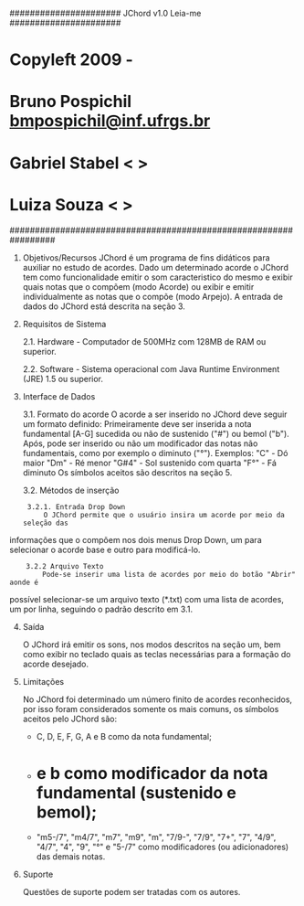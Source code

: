 ###################### JChord v1.0 Leia-me ###################### 
# Copyleft 2009 - 						#
# Bruno Pospichil <bmpospichil@inf.ufrgs.br>			#
# Gabriel Stabel < >						#
# Luiza Souza < >						#
#################################################################

1. Objetivos/Recursos
	JChord é um programa de fins didáticos para auxiliar no estudo de acordes.
Dado um determinado acorde o JChord tem como funcionalidade emitir o som 
caracteristico do mesmo e exibir quais notas que o compõem (modo Acorde) ou 
exibir e emitir individualmente as notas que o compõe (modo Arpejo).
	A entrada de dados do JChord está descrita na seção 3.

	
2. Requisitos de Sistema
	
	2.1. Hardware
			- Computador de 500MHz com 128MB de RAM ou superior.
	
	2.2. Software
		- Sistema operacional com Java Runtime Environment (JRE) 1.5 ou superior.

		
3. Interface de Dados
	
	3.1. Formato do acorde
		O acorde a ser inserido no JChord deve seguir um formato definido:
		Primeiramente deve ser inserida a nota fundamental [A-G] sucedida ou não de
sustenido ("#") ou bemol ("b"). Após, pode ser inserido ou não um modificador das
notas não fundamentais, como por exemplo o diminuto ("°").
		Exemplos:
		"C" - Dó maior
		"Dm" - Ré menor
		"G#4" - Sol sustenido com quarta
		"F°" - Fá diminuto
		Os símbolos aceitos são descritos na seção 5.	
	
	3.2. Métodos de inserção
	
		3.2.1. Entrada Drop Down
			O JChord permite que o usuário insira um acorde por meio da seleção das
informações que o compõem nos dois menus Drop Down, um para selecionar o acorde base
e outro para modificá-lo.
		
		3.2.2 Arquivo Texto
			Pode-se inserir uma lista de acordes por meio do botão "Abrir" aonde é
possível selecionar-se um arquivo texto (*.txt) com uma lista de acordes, um por linha,
seguindo o padrão descrito em 3.1.


4. Saída
	
	O JChord irá emitir os sons, nos modos descritos na seção um, bem como exibir no 
teclado quais as teclas necessárias para a formação do acorde desejado.


5. Limitações
	
	No JChord foi determinado um número finito de acordes reconhecidos, por isso foram
considerados somente os mais comuns, os símbolos aceitos pelo JChord são:
	- C, D, E, F, G, A e B como da nota fundamental;
	- # e b como modificador da nota fundamental (sustenido e bemol);
	- "m5-/7", "m4/7", "m7", "m9", "m", "7/9-", "7/9", "7+", "7", "4/9", "4/7", "4",
"9", "°" e "5-/7" como modificadores (ou adicionadores) das demais notas.


6. Suporte
	
	Questões de suporte podem ser tratadas com os autores.
